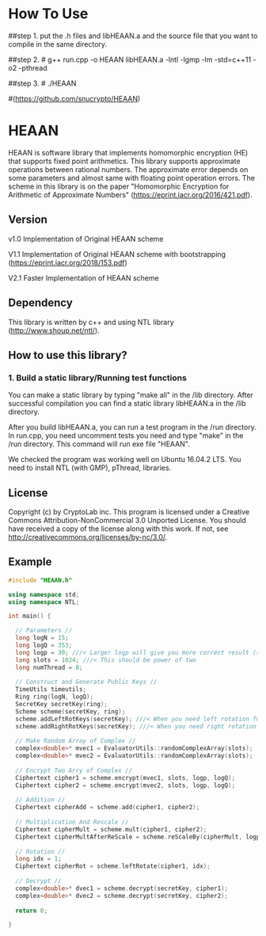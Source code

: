 # How To Use
##step 1. put the .h files and libHEAAN.a and the source file that you want to compile in the same directory.

##step 2. # g++ run.cpp -o HEAAN libHEAAN.a -lntl -lgmp -lm -std=c++11 -o2 -pthread

##step 3. # ./HEAAN

#(https://github.com/snucrypto/HEAAN)

# HEAAN
HEAAN is software library that implements homomorphic encryption (HE) that supports fixed point arithmetics.
This library supports approximate operations between rational numbers.
The approximate error depends on some parameters and almost same with floating point operation errors.
The scheme in this library is on the paper "Homomorphic Encryption for Arithmetic of Approximate Numbers" (https://eprint.iacr.org/2016/421.pdf).

## Version
v1.0 Implementation of Original HEAAN scheme

V1.1 Implementation of Original HEAAN scheme with bootstrapping (https://eprint.iacr.org/2018/153.pdf)

V2.1 Faster Implementation of HEAAN scheme

## Dependency
This library is written by c++ and using NTL library (http://www.shoup.net/ntl/).

## How to use this library?
### 1. Build a static library/Running test functions
You can make a static library by typing "make all" in the /lib directory. After successful compilation you can find a static library libHEAAN.a in the /lib directory.

After you build libHEAAN.a, you can run a test program in the /run directory. In run.cpp, you need uncomment tests you need and type "make" in the /run directory. This command will run exe file "HEAAN".

We checked the program was working well on Ubuntu 16.04.2 LTS. You need to install NTL (with GMP), pThread, libraries.

## License
Copyright (c) by CryptoLab inc.
This program is licensed under a
Creative Commons Attribution-NonCommercial 3.0 Unported License.
You should have received a copy of the license along with this
work.  If not, see <http://creativecommons.org/licenses/by-nc/3.0/>.

## Example
```c++
#include "HEAAN.h"

using namespace std;
using namespace NTL;

int main() {

  // Parameters //
  long logN = 15;
  long logQ = 353;
  long logp = 30; ///< Larger logp will give you more correct result (smaller computation noise)
  long slots = 1024; ///< This should be power of two
  long numThread = 8;
	
  // Construct and Generate Public Keys //
  TimeUtils timeutils;
  Ring ring(logN, logQ);
  SecretKey secretKey(ring);
  Scheme scheme(secretKey, ring);
  scheme.addLeftRotKeys(secretKey); ///< When you need left rotation for the vectorized message
  scheme.addRightRotKeys(secretKey); ///< When you need right rotation for the vectorized message
  
  // Make Random Array of Complex //
  complex<double>* mvec1 = EvaluatorUtils::randomComplexArray(slots);
  complex<double>* mvec2 = EvaluatorUtils::randomComplexArray(slots);
  
  // Encrypt Two Arry of Complex //
  Ciphertext cipher1 = scheme.encrypt(mvec1, slots, logp, logQ);
  Ciphertext cipher2 = scheme.encrypt(mvec2, slots, logp, logQ);
  
  // Addition //
  Ciphertext cipherAdd = scheme.add(cipher1, cipher2);
  
  // Multiplication And Rescale //
  Ciphertext cipherMult = scheme.mult(cipher1, cipher2);
  Ciphertext cipherMultAfterReScale = scheme.reScaleBy(cipherMult, logp);
  
  // Rotation //
  long idx = 1;
  Ciphertext cipherRot = scheme.leftRotate(cipher1, idx);
  
  // Decrypt //
  complex<double>* dvec1 = scheme.decrypt(secretKey, cipher1);
  complex<double>* dvec2 = scheme.decrypt(secretKey, cipher2);
  
  return 0;

}
  
```
